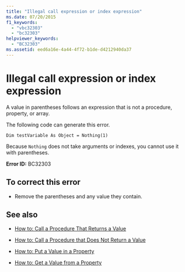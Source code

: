 ```yaml
---
title: "Illegal call expression or index expression"
ms.date: 07/20/2015
f1_keywords: 
  - "vbc32303"
  - "bc32303"
helpviewer_keywords: 
  - "BC32303"
ms.assetid: eed6a16e-4a44-4f72-b1de-d4212940da37
---
```

# Illegal call expression or index expression
A value in parentheses follows an expression that is not a procedure, property, or array.  
  
 The following code can generate this error.  
  
 `Dim testVariable As Object = Nothing(1)`  
  
 Because `Nothing` does not take arguments or indexes, you cannot use it with parentheses.  
  
 **Error ID:** BC32303  
  
## To correct this error  
  
- Remove the parentheses and any value they contain.  
  
## See also

- [How to: Call a Procedure That Returns a Value](../programming-guide/language-features/procedures/how-to-call-a-procedure-that-returns-a-value.md)
- [How to: Call a Procedure that Does Not Return a Value](../programming-guide/language-features/procedures/how-to-call-a-procedure-that-does-not-return-a-value.md)

- [How to: Put a Value in a Property](../programming-guide/language-features/procedures/how-to-put-a-value-in-a-property.md)
- [How to: Get a Value from a Property](../programming-guide/language-features/procedures/how-to-get-a-value-from-a-property.md)
